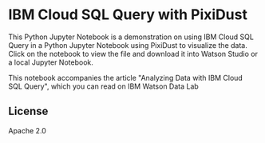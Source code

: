 # IBM Cloud SQL Query with PixiDust

This Python Jupyter Notebook is a demonstration on using IBM Cloud SQL Query in a Python Jupyter Notebook using PixiDust to visualize the data. Click on the notebook to view the file and download it into Watson Studio or a local Jupyter Notebook.

This notebook accompanies the article "Analyzing Data with IBM Cloud SQL Query", which you can read on IBM Watson Data Lab

## License

Apache 2.0